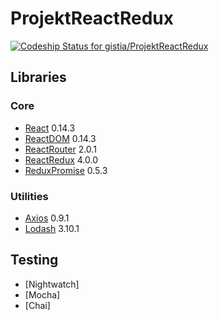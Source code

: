# ProjektReactRedux

[ ![Codeship Status for gistia/ProjektReactRedux](https://codeship.com/projects/f88dbdd0-d83a-0133-8dc8-461df0797546/status?branch=master)](https://codeship.com/projects/143162)

## Libraries

### Core

- [React](https://github.com/facebook/react) 0.14.3
- [ReactDOM](https://github.com/facebook/react) 0.14.3
- [ReactRouter](https://github.com/reactjs/react-router) 2.0.1
- [ReactRedux](https://github.com/reactjs/react-redux) 4.0.0
- [ReduxPromise](https://github.com/acdlite/redux-promise) 0.5.3

### Utilities

- [Axios](https://github.com/mzabriskie/axios) 0.9.1
- [Lodash](https://lodash.com/) 3.10.1

## Testing

- [Nightwatch]
- [Mocha]
- [Chai]
